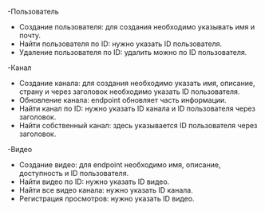 -Пользователь
- Создание пользователя: для создания необходимо указывать имя и почту.
- Найти пользователя по ID: нужно указать ID пользователя.
- Удаление пользователя по ID: удалить можно по ID пользователя.

-Канал
- Создание канала: для создания необходимо указать имя, описание, страну и через заголовок необходимо указать ID пользователя.
- Обновление канала: endpoint обновляет часть информации.
- Найти канал по ID: нужно указать ID канала и ID пользователя через заголовок.
- Найти собственный канал: здесь указывается ID пользователя через заголовок.

-Видео
- Создание видео: для endpoint необходимо имя, описание, доступность и ID пользователя.
- Найти видео по ID: нужно указать ID видео.
- Найти все видео канала: нужно указать ID канала.
- Регистрация просмотров: нужно указать ID видео.